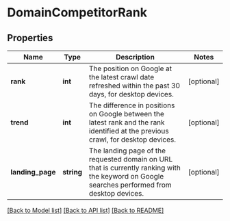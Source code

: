 # DomainCompetitorRank

## Properties
Name | Type | Description | Notes
------------ | ------------- | ------------- | -------------
**rank** | **int** | The position on Google at the latest crawl date refreshed within the past 30 days, for desktop devices. | [optional] 
**trend** | **int** | The difference in positions on Google between the latest rank and the rank identified at the previous crawl, for desktop devices. | [optional] 
**landing_page** | **string** | The landing page of the requested domain on URL that is currently ranking with the keyword on Google searches performed from desktop devices. | [optional] 

[[Back to Model list]](../../README.md#documentation-for-models) [[Back to API list]](../../README.md#documentation-for-api-endpoints) [[Back to README]](../../README.md)

